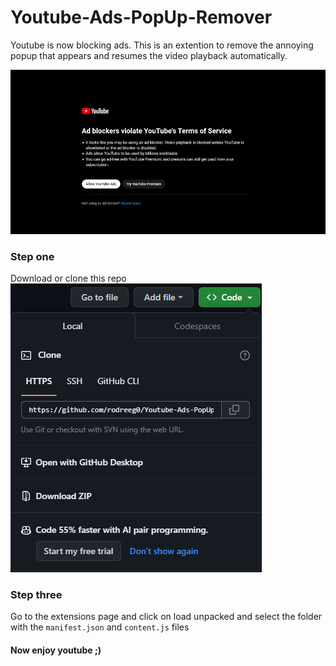 # Youtube-Ads-PopUp-Remover
Youtube is now blocking ads. This is an extention to remove the annoying popup that appears and resumes the video playback automatically.


![Sample Image](./images/1.png)

### Step one

Download or clone this repo
![Sample Image](./images/2.png)

### Step three

Go to the extensions page and click on load unpacked and select the folder with the `manifest.json` and `content.js` files

#### Now enjoy youtube ;)